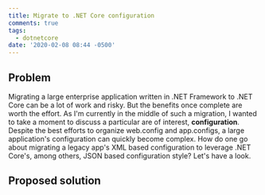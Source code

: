 ```yaml
---
title: Migrate to .NET Core configuration
comments: true
tags:
  - dotnetcore
date: '2020-02-08 08:44 -0500'
---
```

## Problem

Migrating a large enterprise application written in .NET Framework to .NET Core can be  a lot of work and risky. But the benefits once complete are worth the effort. As I'm currently in the middle of such a migration, I wanted to take a moment to discuss a particular are of interest, **configuration**. Despite the best efforts to organize web.config and app.configs, a large application's configuration can quickly become complex. How do one go about migrating a legacy app's XML based configuration to leverage .NET Core's, among others, JSON based configuration style? Let's have a look. 



## Proposed solution
